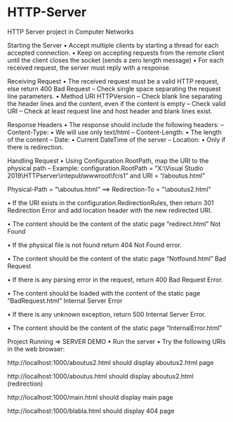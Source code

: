 # HTTP-Server

HTTP Server project in Computer Networks

Starting the Server • Accept multiple clients by starting a thread for each accepted connection. • Keep on accepting requests from the remote client until the client closes the socket (sends a zero length message) • For each received request, the server must reply with a response.

Receiving Request • The received request must be a valid HTTP request, else return 400 Bad Request – Check single space separating the request line parameters. • Method URI HTTPVersion – Check blank line separating the header lines and the content, even if the content is empty – Check valid URI – Check at least request line and host header and blank lines exist.

Response Headers • The response should include the following headers: – Content-Type: • We will use only text/html – Content-Length: • The length of the content – Date: • Current DateTime of the server – Location: • Only if there is redirection.

Handling Request • Using Configuration.RootPath, map the URI to the physical path – Example: configuration.RootPath = “X:\Visual Studio 2019\HTTPserver\intepub\wwwroot\fcis1” and URI = “/aboutus.html”

Physical-Path = “\aboutus.html” ==> Redirection-To = "\aboutus2.html"

• If the URI exists in the configuration.RedirectionRules, then return 301 Redirection Error and add location header with the new redirected URI.

• The content should be the content of the static page “redirect.html” Not Found

• If the physical file is not found return 404 Not Found error.

• The content should be the content of the static page “Notfound.html” Bad Request

• If there is any parsing error in the request, return 400 Bad Request Error.

• The content should be loaded with the content of the static page “BadRequest.html” Internal Server Error

• If there is any unknown exception, return 500 Internal Server Error.

• The content should be the content of the static page “InternalError.html”

Project Running => SERVER DEMO • Run the server • Try the following URIs in the web browser:

http://localhost:1000/aboutus2.html should display aboutus2.html page

http://localhost:1000/aboutus.html should display aboutus2.html (redirection)

http://localhost:1000/main.html should display main page

http://localhost:1000/blabla.html should display 404 page
